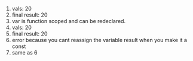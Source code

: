 1. vals: 20
2. final result: 20
3. var is function scoped and can be redeclared.
4. vals: 20
5. final result: 20
6. error because you cant reassign the variable result when you make it a const
7. same as 6

